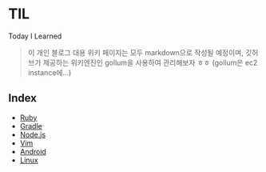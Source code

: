 # TIL
Today I Learned

> 이 개인 블로그 대용 위키 페이지는 모두 markdown으로 작성될 예정이며,
깃허브가 제공하는 위키엔진인 gollum을 사용하여 관리해보자 ㅎㅎ (gollum은 ec2 instance에...)

## Index
- [Ruby](Ruby)
- [Gradle](Gradle)
- [Node.js](nodejs)
- [Vim](Vim)
- [Android](Android)
- [Linux](Linux)